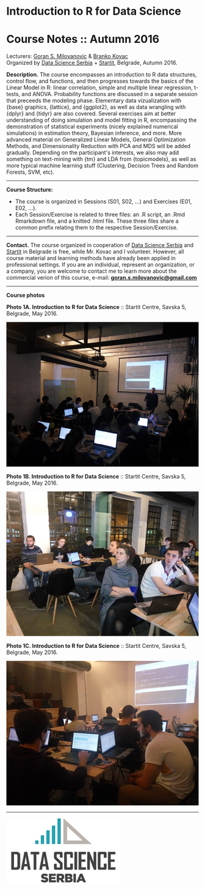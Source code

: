 # Introduction to R for Data Science
# Course Notes :: Autumn 2016

Lecturers: [Goran S. Milovanovic](http://www.exactness.net/) &amp; [Branko Kovac](https://www.linkedin.com/in/kovacbranko)  
Organized by [Data Science Serbia](www.datascience.rs) + [Startit](www.en.startit.rs), Belgrade, Autumn 2016.

**Description.** The course encompasses an introduction to R data structures, control flow, and functions, and then progresses towards the basics of the Linear Model in R: linear correlation, simple and multiple linear regression, t-tests, and ANOVA. Probability functions are discussed in a separate session that preceeds the modeling phase. Elementary data vizualization with {base} graphics, {lattice}, and {ggplot2}, as well as data wrangling with {dplyr} and {tidyr} are also covered. Several exercises aim at better understanding of doing simulation and model fitting in R, encompassing the demonstration of statistical experiments (nicely explained numerical simulations) in estimation theory, Bayesian inference, and more. More advanced material on Generalized Linear Models, General Optimization Methods, and Dimensionality Reduction with PCA and MDS will be added gradually. Depending on the participant's interests, we also may add something on text-mining with {tm} and LDA from {topicmodels}, as well as more typical machine learning stuff (Clustering, Decision Trees and Random Forests, SVM, etc).

------

**Course Structure:**

+ The course is organized in Sessions (S01, S02, ...) and Exercises (E01, E02, ...).
+ Each Session/Exercise is related to three files: an .R script, an .Rmd Rmarkdown file, and a knitted .html file. These three files share a common prefix relating them to the respective Session/Exercise.

------

**Contact.** The course organized in cooperation of [Data Science Serbia](www.datascience.rs) and [Startit](www.en.startit.rs) in Belgrade is free, while Mr. Kovac and I volunteer. However, all course material and learning methods have already been applied in professional settings. If you are an individual, represent an organization, or a company, you are welcome to contact me to learn more about the commercial verion of this course, e-mail: **goran.s.milovanovic@gmail.com** 

------

**Course photos**

**Photo 1A. Introduction to R for Data Science** :: Startit Centre, Savska 5, Belgrade, May 2016.

![Startit, Savska 5, Belgrade :: May 2016](/img/IntroR-Startit-1.jpg)

**Photo 1B. Introduction to R for Data Science** :: Startit Centre, Savska 5, Belgrade, May 2016.

![Startit, Savska 5, Belgrade :: May 2016](/img/IntroR-Startit-2.jpg)

**Photo 1C. Introduction to R for Data Science** :: Startit Centre, Savska 5, Belgrade, May 2016.

![Startit, Savska 5, Belgrade :: May 2016](/img/IntroR-Startit-3.jpg)


------
![Data Science Serbia](/img/DataScienceSerbiaLogo.png)

